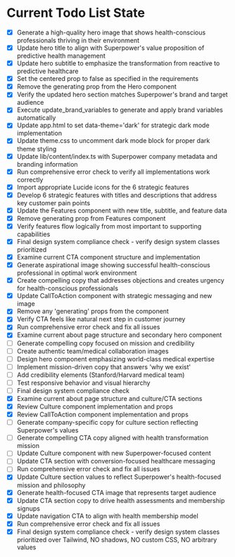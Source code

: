 <!-- DO NOT EDIT - Managed by todo_list tool -->
<!-- Updated: 2025-08-30T10:49:54.800Z -->

# Current Todo List State

- [x] Generate a high-quality hero image that shows health-conscious professionals thriving in their environment
- [x] Update hero title to align with Superpower's value proposition of predictive health management
- [x] Update hero subtitle to emphasize the transformation from reactive to predictive healthcare
- [x] Set the centered prop to false as specified in the requirements
- [x] Remove the generating prop from the Hero component
- [x] Verify the updated hero section matches Superpower's brand and target audience
- [x] Execute update_brand_variables to generate and apply brand variables automatically
- [x] Update app.html to set data-theme='dark' for strategic dark mode implementation
- [x] Update theme.css to uncomment dark mode block for proper dark theme styling
- [x] Update lib/content/index.ts with Superpower company metadata and branding information
- [x] Run comprehensive error check to verify all implementations work correctly
- [x] Import appropriate Lucide icons for the 6 strategic features
- [x] Develop 6 strategic features with titles and descriptions that address key customer pain points
- [x] Update the Features component with new title, subtitle, and feature data
- [x] Remove generating prop from Features component
- [x] Verify features flow logically from most important to supporting capabilities
- [x] Final design system compliance check - verify design system classes prioritized
- [x] Examine current CTA component structure and implementation
- [x] Generate aspirational image showing successful health-conscious professional in optimal work environment
- [x] Create compelling copy that addresses objections and creates urgency for health-conscious professionals
- [x] Update CallToAction component with strategic messaging and new image
- [x] Remove any 'generating' props from the component
- [x] Verify CTA feels like natural next step in customer journey
- [x] Run comprehensive error check and fix all issues
- [x] Examine current about page structure and secondary hero component
- [ ] Generate compelling copy focused on mission and credibility
- [ ] Create authentic team/medical collaboration images
- [ ] Design hero component emphasizing world-class medical expertise
- [ ] Implement mission-driven copy that answers 'why we exist'
- [ ] Add credibility elements (Stanford/Harvard medical team)
- [ ] Test responsive behavior and visual hierarchy
- [ ] Final design system compliance check
- [x] Examine current about page structure and culture/CTA sections
- [x] Review Culture component implementation and props
- [x] Review CallToAction component implementation and props
- [ ] Generate company-specific copy for culture section reflecting Superpower's values
- [ ] Generate compelling CTA copy aligned with health transformation mission
- [ ] Update Culture component with new Superpower-focused content
- [ ] Update CTA section with conversion-focused healthcare messaging
- [ ] Run comprehensive error check and fix all issues
- [x] Update Culture section values to reflect Superpower's health-focused mission and philosophy
- [x] Generate health-focused CTA image that represents target audience
- [x] Update CTA section copy to drive health assessments and membership signups
- [x] Update navigation CTA to align with health membership model
- [x] Run comprehensive error check and fix all issues
- [x] Final design system compliance check - verify design system classes prioritized over Tailwind, NO shadows, NO custom CSS, NO arbitrary values
